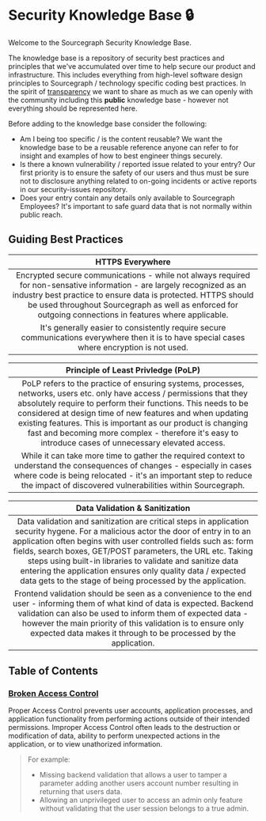 # Security Knowledge Base 🔒

Welcome to the Sourcegraph Security Knowledge Base.

The knowledge base is a repository of security best practices and principles that we've accumulated over time to help secure our product and infrastructure. This includes everything from high-level software design principles to Sourcegraph / technology specific coding best practices.
In the spirit of [transparency](../../../../../company-info-and-process/values/index.md#open-and-transparent) we want to share as much as we can openly with the community including this **public** knowledge base - however not everything should be represented here.

Before adding to the knowledge base consider the following:

- Am I being too specific / is the content reusable? We want the knowledge base to be a reusable reference anyone can refer to for insight and examples of how to best engineer things securely.
- Is there a known vulnerability / reported issue related to your entry? Our first priority is to ensure the safety of our users and thus must be sure not to disclosure anything related to on-going incidents or active reports in our security-issues repository.
- Does your entry contain any details only available to Sourcegraph Employees? It's important to safe guard data that is not normally within public reach.

## Guiding Best Practices

|                                                                                                                                        **HTTPS Everywhere**                                                                                                                                         |
| :-------------------------------------------------------------------------------------------------------------------------------------------------------------------------------------------------------------------------------------------------------------------------------------------------: |
| Encrypted secure communications - while not always required for non-sensative information - are largely recognized as an industry best practice to ensure data is protected. HTTPS should be used throughout Sourcegraph as well as enforced for outgoing connections in features where applicable. |
|                                                                            It's generally easier to consistently require secure communications everywhere then it is to have special cases where encryption is not used.                                                                            |

|                                                                                                                                                                                            **Principle of Least Privledge (PoLP)**                                                                                                                                                                                            |
| :---------------------------------------------------------------------------------------------------------------------------------------------------------------------------------------------------------------------------------------------------------------------------------------------------------------------------------------------------------------------------------------------------------------------------: |
| PoLP refers to the practice of ensuring systems, processes, networks, users etc. only have access / permissions that they absolutely require to perform their functions. This needs to be considered at design time of new features and when updating existing features. This is important as our product is changing fast and becoming more complex - therefore it's easy to introduce cases of unnecessary elevated access. |
|                                                                                   While it can take more time to gather the required context to understand the consequences of changes - especially in cases where code is being relocated - it's an important step to reduce the impact of discovered vulnerabilities within Sourcegraph.                                                                                    |

|                                                                                                                                                                                                               **Data Validation & Sanitization**                                                                                                                                                                                                                |
| :-------------------------------------------------------------------------------------------------------------------------------------------------------------------------------------------------------------------------------------------------------------------------------------------------------------------------------------------------------------------------------------------------------------------------------------------------------------: |
| Data validation and sanitization are critical steps in application security hygene. For a malicious actor the door of entry in to an application often begins with user controlled fields such as: form fields, search boxes, GET/POST parameters, the URL etc. Taking steps using built-in libraries to validate and sanitize data entering the application ensures only quality data / expected data gets to the stage of being processed by the application. |
|                                                                 Frontend validation should be seen as a convenience to the end user - informing them of what kind of data is expected. Backend validation can also be used to inform them of expected data - however the main priority of this validation is to ensure only expected data makes it through to be processed by the application.                                                                  |

## Table of Contents

### [Broken Access Control](./broken-access-control.md)

Proper Access Control prevents user accounts, application processes, and application functionality from performing actions outside of their intended permissions. Improper Access Control often leads to the destruction or modification of data, ability to perform unexpected actions in the application, or to view unathorized information.

> For example:
>
> - Missing backend validation that allows a user to tamper a parameter adding another users account number resulting in returning that users data.
> - Allowing an unprivileged user to access an admin only feature without validating that the user session belongs to a true admin.
